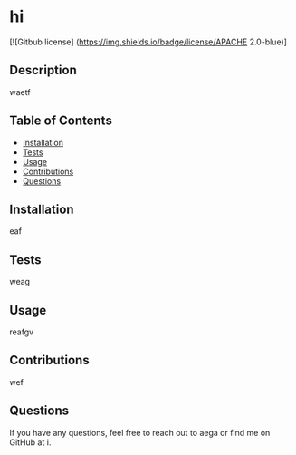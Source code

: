 # hi
[![Gitbub license] (https://img.shields.io/badge/license/APACHE 2.0-blue)]

## Description
waetf


## Table of Contents
* [Installation](#installation)
* [Tests](#tests)
* [Usage](#usage)
* [Contributions](#contributions)
* [Questions](#questions)


## Installation
eaf

## Tests
weag

## Usage
reafgv

## Contributions
wef

## Questions
If you have any questions, feel free to reach out to aega or find me on GitHub at i.
